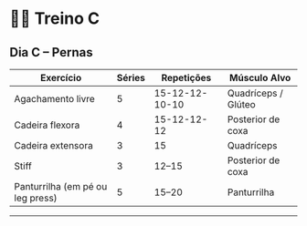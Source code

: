 # 🏋️‍♂️ Treino C

## Dia C – Pernas

| Exercício              | Séries | Repetições  | Músculo Alvo       |
|------------------------|--------|-------------|--------------------|
| Agachamento livre      | 5      | 15-12-12-10-10 | Quadríceps / Glúteo|
| Cadeira flexora        | 4      | 15-12-12-12       | Posterior de coxa  |
| Cadeira extensora      | 3      | 15          | Quadríceps         |
| Stiff                  | 3      | 12–15      | Posterior de coxa  |
| Panturrilha (em pé ou leg press)| 5           | 15–20 | Panturrilha         |

---